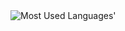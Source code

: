 <picture>
  <source media="(prefers-color-scheme: dark)" srcset="https://github-used-languages.vercel.app/joaotrobu?theme=dark">
  <img alt="Most Used Languages'" src="https://github-used-languages.vercel.app/joaotrobu">
</picture>

